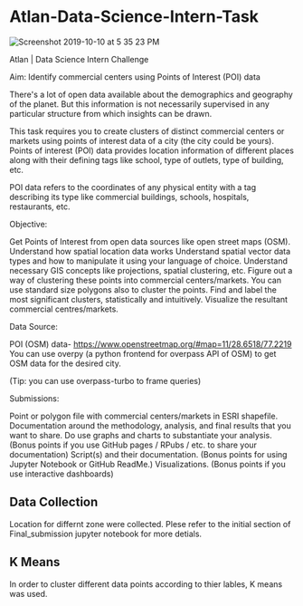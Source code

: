 # Atlan-Data-Science-Intern-Task
![Screenshot 2019-10-10 at 5 35 23 PM](https://user-images.githubusercontent.com/27502430/66567257-7012c700-eb84-11e9-8eb4-a2c6291f7370.png)

Atlan | Data Science Intern Challenge

Aim: Identify commercial centers using Points of Interest (POI) data

There's a lot of open data available about the demographics and geography of the planet. But this information is not necessarily supervised in any particular structure from which insights can be drawn.

This task requires you to create clusters of distinct commercial centers or markets using points of interest data of a city (the city could be yours). Points of interest (POI) data provides location information of different places along with their defining tags like school, type of outlets, type of building, etc.

POI data refers to the coordinates of any physical entity with a tag describing its type like commercial buildings, schools, hospitals, restaurants, etc.
 
Objective:

Get Points of Interest from open data sources like open street maps (OSM).
Understand how spatial location data works
Understand spatial vector data types and how to manipulate it using your language of choice.
Understand necessary GIS concepts like projections, spatial clustering, etc.
Figure out a way of clustering these points into commercial centers/markets. You can use standard size polygons also to cluster the points.
Find and label the most significant clusters, statistically and intuitively. 
Visualize the resultant commercial centres/markets. 

Data Source:

POI (OSM) data- https://www.openstreetmap.org/#map=11/28.6518/77.2219
You can use overpy (a python frontend for overpass API of OSM) to get OSM data for the desired city.

(Tip: you can use overpass-turbo to frame queries)

Submissions:

Point or polygon file with commercial centers/markets in ESRI shapefile. 
Documentation around the methodology, analysis, and final results that you want to share. Do use graphs and charts to substantiate your analysis. (Bonus points if you use GitHub pages / RPubs / etc. to share your documentation)
Script(s) and their documentation. (Bonus points for using Jupyter Notebook or GitHub ReadMe.)
Visualizations. (Bonus points if you use interactive dashboards)

## Data Collection
Location for differnt zone were collected. Plese refer to the initial section of Final_submission jupyter notebook for more detials.

## K Means
In order to cluster different data points according to thier lables, K means was used.
